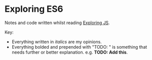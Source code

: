 # Exploring ES6

Notes and code written whilst reading [Exploring JS](http://exploringjs.com).

Key:

- Everything written in _italics_ are my opinions.
- Everything bolded and prepended with "TODO: " is something that needs further or better explanation. e.g. **TODO: Add this**.
